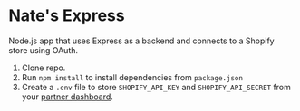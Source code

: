 # Nate's Express
Node.js app that uses Express as a backend and connects to a Shopify store using OAuth.

1. Clone repo.
2. Run `npm install` to install dependencies from `package.json`
3. Create a `.env` file to store `SHOPIFY_API_KEY` and `SHOPIFY_API_SECRET` from your [partner dashboard](https://www.shopify.com/partners).
